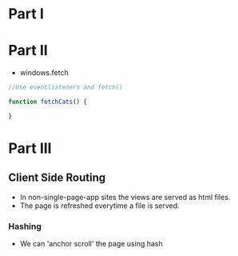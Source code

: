 # Part I
# Part II
- windows.fetch
```javascript
//Use eventlisteners and fetch()

function fetchCats() {

}
```
# Part III
## Client Side Routing
- In non-single-page-app sites the views are served as html files.
- The page is refreshed everytime a file is served.

### Hashing
- We can 'anchor scroll' the page using hash
